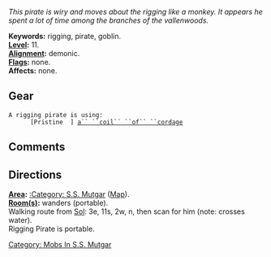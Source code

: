 *This pirate is wiry and moves about the rigging like a monkey. It
appears he spent a lot of time among the branches of the vallenwoods.*

**Keywords:** rigging, pirate, goblin.  
**[Level](Level "wikilink"):** 11.  
**[Alignment](Alignment "wikilink"):** demonic.  
**[Flags](:Category:_Mob_Types "wikilink"):** none.  
**Affects:** none.  

## Gear

`A rigging pirate is using:`  
<worn on body>`      [Pristine  ] `[`a`` ``coil`` ``of`` ``cordage`](Coil_Of_Cordage "wikilink")

## Comments

## Directions

**[Area](:Category:_Areas "wikilink"):** [:Category: S.S.
Mutgar](:Category:_S.S._Mutgar "wikilink")
([Map](S.S._Mutgar_Map "wikilink")).  
**[Room(s)](:Category:_Rooms "wikilink"):** wanders (portable).  
Walking route from [Sol](Sol "wikilink"): 3e, 11s, 2w, n, then scan for
him (note: crosses water).  
Rigging Pirate is portable.  

[Category: Mobs In S.S.
Mutgar](Category:_Mobs_In_S.S._Mutgar "wikilink")
